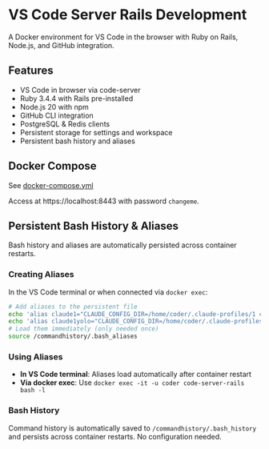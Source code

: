 # VS Code Server Rails Development

A Docker environment for VS Code in the browser with Ruby on Rails, Node.js, and GitHub integration.

## Features

- VS Code in browser via code-server
- Ruby 3.4.4 with Rails pre-installed
- Node.js 20 with npm
- GitHub CLI integration
- PostgreSQL & Redis clients
- Persistent storage for settings and workspace
- Persistent bash history and aliases

## Docker Compose

See [docker-compose.yml](docker-compose.yml)

Access at https://localhost:8443 with password `changeme`.

## Persistent Bash History & Aliases

Bash history and aliases are automatically persisted across container restarts.

### Creating Aliases

In the VS Code terminal or when connected via `docker exec`:

```bash
# Add aliases to the persistent file
echo 'alias claude1="CLAUDE_CONFIG_DIR=/home/coder/.claude-profiles/1 claude"' >> ~/.bash_aliases
echo 'alias claude1yolo="CLAUDE_CONFIG_DIR=/home/coder/.claude-profiles/1 claude --dangerously-skip-permissions"' >> ~/.bash_aliases
# Load them immediately (only needed once)
source /commandhistory/.bash_aliases
```

### Using Aliases

- **In VS Code terminal**: Aliases load automatically after container restart
- **Via docker exec**: Use `docker exec -it -u coder code-server-rails bash -l`

### Bash History

Command history is automatically saved to `/commandhistory/.bash_history` and persists across container restarts. No configuration needed.
 
